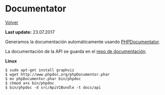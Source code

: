 Documentator
============

[Volver](../README.md)

__Last update:__ 23.07.2017

Generamos la documentación automáticamente usando [PHPDocumentator](https://phpdoc.org/).

La documentación de la API se guarda en el [repo de documentación](https://hxgitlab.hexacta.com/SistemaNacionalDeTurnos/environment).

__Linux__

```
$ sudo apt-get install graphviz
$ wget http://www.phpdoc.org/phpDocumentor.phar
$ mv phpDocumentor.phar bin/phpdoc
$ chmod a+x bin/phpdoc
$ bin/phpdoc -d src/ApiV1Bundle -t docs/api
```